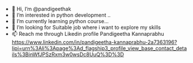 - 👋 Hi, I’m @pandigeethak
- 👀 I’m interested in python development ..
- 🌱 I’m currently learning python course...
- 💞️ I’m looking for Suitable job where i want to explore my skills 
- 📫 Reach me through Likedin profile Pandigeetha Kannaprabhu
   https://www.linkedin.com/in/pandigeetha-kannaprabhu-2a7363196?lipi=urn%3Ali%3Apage%3Ad_flagship3_profile_view_base_contact_details%3BinWfJPSzRxm3w0wsDc8UuQ%3D%3D

<!---
pandigeethak/pandigeethak is a ✨ special ✨ repository because its `README.md` (this file) appears on your GitHub profile.
You can click the Preview link to take a look at your changes.
--->
